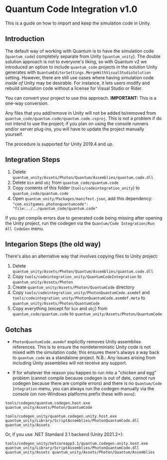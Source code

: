 # Quantum Code Integration v1.0

This is a guide on how to import and keep the simulation code in Unity.


## Introduction

The default way of working with Quantum is to have the simulation code (`quantum_code`) completely separate from Unity (`quantum_unity`). The double solution approach is not to everyone's liking, so with Quantum v2 we introduced an option to include `quantum_code` projects in the solution Unity generates with `QuantumEditorSettings.MergeWithVisualStudioSolution` setting. However, there are still use cases where having simulation code *inside of* Unity may be desirable. For instance, it lets users modify and rebuild simulation code without a license for Visual Studio or Rider.

You can convert your project to use this approach. 
**IMPORTANT:** This is a one-way conversion. 

Any files that you add/remove in Unity will not be added to/removed from `quantum_code/quantum.code/quantum.code.csproj`. This is not a problem if do not intend to use the project; if you plan on using the console runners and/or server plug-ins, you will have to update the project manually yourself.

The procedure is supported for Unity 2019.4 and up.


## Integration Steps

1. Delete `quantum_unity/Assets/Photon/Quantum/Assemblies/quantum.code.dll`
2. Delete `bin` and `obj` from `quantum_code/quantum.code`
3. Copy contents of this folder (`tools/codeintegration_unity`) to `quantum_code/quantum.code`
4. Open `quantum_unity/Packages/manifest.json`, add this dependency: `"com.exitgames.photonquantumcode": "file:../../quantum_code/quantum.code"` 

If you get compile errors due to generated code being missing after opening the Unity project, run the codegen via the `Quantum/Code Integration/Run All CodeGen` menu.


## Integarion Steps (the old way)

There's also an alternative way that involves copying files to Unity project:

1. Delete `quantum_unity/Assets/Photon/Quantum/Assemblies/quantum.code.dll`
2. Copy `tools/codeintegration_unity/QuantumCodeIntegration` to `quantum_unity/Assets/Photon`
3. Create `quantum_unity/Assets/Photon/QuantumCode` directory
4. Copy `tools/codeintegration_unity/PhotonQuantumCode.asmdef` and `tools/codeintegration_unity/PhotonQuantumCode.asmdef.meta` to `quantum_unity/Assets/Photon/QuantumCode`
5. Copy everything (except for `bin` and `obj`) from `quantum_code/quantum.code` to `quantum_unity/Assets/Photon/QuantumCode`


## Gotchas

* `PhotonQuantumCode.asmdef` explicitly removes Unity assemblies references. This is to ensure the nondeterministic Unity code is not mixed with the simulation code; this ensures there's always a way back to `quantum_code` as a standalone project. 
N.B.: Any issues arising from including Unity assemblies will not receive any support.

* If for whatever the reason you happen to run into a "chicken and egg" problem (cannot compile because codegen is out of date, cannot run codegen because there are compile errors) and there is no `Quantum/Code Integration` menu, you can always run the codegen manually via the console (on non-Windows platforms prefix these with `mono`):

`tools/codegen/quantum.codegen.host.exe quantum_unity/Assets/Photon/QuantumCode`

`tools/codegen_unity/quantum.codegen.unity.host.exe quantum_unity/Library/ScriptAssemblies/PhotonQuantumCode.dll quantum_unity/Assets`

Or, if you use .NET Standard 2.1 backend (Unity 2021.2+):

`tools/codegen_unity/netcoreapp3.1/quantum.codegen.unity.host.exe quantum_unity/Library/ScriptAssemblies/PhotonQuantumCode.dll quantum_unity/Assets quantum_unity/Assets/Photon/Quantum/Assemblies`